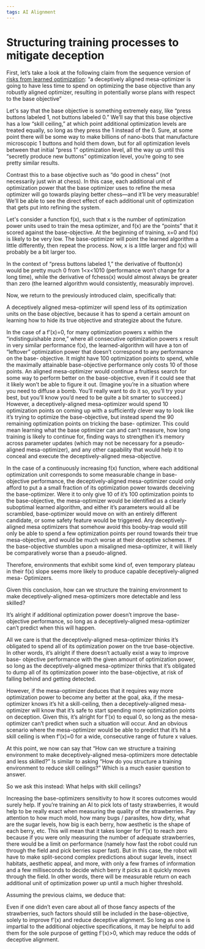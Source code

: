 ```yaml
---
tags: AI Alignment
---
```


# Structuring training processes to mitigate deception

First, let’s take a look at the following claim from the sequence version of [risks from learned optimization](https://www.alignmentforum.org/posts/zthDPAjh9w6Ytbeks/deceptive-alignment#:~:text=In%20a%20case%20where%20the,respect%20to%20the%20base%20objective.): “a deceptively aligned mesa-optimizer is going to have less time to spend on optimizing the base objective than any robustly aligned optimizer, resulting in potentially worse plans with respect to the base objective” 

Let's say that the base objective is something extremely easy, like “press buttons labeled 1, not buttons labeled 0.” We’ll say that this base objective has a low “skill ceiling,” at which point additional optimization levels are treated equally, so long as they press the 1 instead of the 0. Sure, at some point there will be some way to make billions of nano-bots that manufacture microscopic 1 buttons and hold them down, but for all optimization levels between that initial “press 1” optimization level, all the way up until this “secretly produce new buttons” optimization level, you’re going to see pretty similar results. 

Contrast this to a base objective such as “do good in chess” (not necessarily just win at chess). In this case, each additional unit of optimization power that the base optimizer uses to refine the mesa optimizer will go towards playing better chess—and it’ll be very measurable! We’ll be able to see the direct effect of each additional unit of optimization that gets put into refining the system. 

Let's consider a function f(x), such that x is the number of optimization power units used to train the mesa optimizer, and f(x) are the “points” that it scored against the base-objective. At the beginning of training, x=0 and f(x) is likely to be very low. The base-optimizer will point the learned algorithm a little differently, then repeat the process. Now, x is a little larger and f(x) will probably be a bit larger too. 

In the context of “press buttons labeled 1,” the derivative of fbutton(x) would be pretty much 0 from 1<x<1010 (performance won’t change for a long time), while the derivative of fchess(x) would almost always be greater than zero (the learned algorithm would consistently, measurably improve). 

Now, we return to the previously introduced claim, specifically that: 

A deceptively aligned mesa-optimizer will spend less of its optimization units on the base objective, because it has to spend a certain amount on learning how to hide its true objective and strategize about the future. 

In the case of a f’(x)=0, for many optimization powers x within the “indistinguishable zone,” where all consecutive optimization powers x result in very similar performance f(x), the learned-algorithm will have a ton of “leftover” optimization power that doesn’t correspond to any performance on the base- objective. It might have 100 optimization points to spend, while the maximally attainable base-objective performance only costs 10 of those points. An aligned mesa-optimizer would continue a fruitless search for some way to perform better on the base-objective, even if it could see that it likely won’t be able to figure it out. (Imagine you’re in a situation where you need to diffuse a bomb. You’ll really want to do it so, you’ll try your best, but you’ll know you’d need to be quite a bit smarter to succeed.) However, a deceptively-aligned mesa-optimizer would spend 10 optimization points on coming up with a sufficiently clever way to look like it’s trying to optimize the base-objective, but instead spend the 90 remaining optimization points on tricking the base- optimizer. This could mean learning what the base optimizer can and can’t measure, how long training is likely to continue for, finding ways to strengthen it’s memory across parameter updates (which may not be necessary for a pseudo-aligned mesa-optimizer), and any other capability that would help it to conceal and execute the deceptively-aligned mesa-objective. 

In the case of a continuously increasing f(x) function, where each additional optimization unit corresponds to some measurable change in base-objective performance, the deceptively-aligned mesa-optimizer could only afford to put a a small fraction of its optimization power towards deceiving the base-optimizer. Were it to only give 10 of it’s 100 optimization points to the base-objective, the mesa-optimizer would be identified as a clearly suboptimal learned algorithm, and either it’s parameters would all be scrambled, base-optimizer would move on with an entirely different candidate, or some safety feature would be triggered. Any deceptively-aligned mesa optimizers that somehow avoid this booby-trap would still only be able to spend a few optimization points per round towards their true mesa-objective, and would be much worse at their deceptive schemes. If the base-objective stumbles upon a misaligned mesa-optimizer, it will likely be comparatively worse than a pseudo-aligned. 

Therefore, environments that exhibit some kind of, even temporary plateau in their f(x) slope seems more likely to produce capable deceptively-aligned mesa- Optimizers. 

Given this conclusion, how can we structure the training environment to make deceptively-aligned mesa-optimizers more detectable and less skilled? 

It’s alright if additional optimization power doesn’t improve the base-objective performance, so long as a deceptively-aligned mesa-optimizer can’t predict when this will happen. 

All we care is that the deceptively-aligned mesa-optimizer thinks it’s obligated to spend all of its optimization power on the true base-objective. In other words, it’s alright if there doesn’t actually exist a way to improve base- objective performance with the given amount of optimization power, so long as the deceptively-aligned mesa-optimizer thinks that it’s obligated to dump all of its optimization power into the base-objective, at risk of falling behind and getting detected. 

However, if the mesa-optimizer deduces that it requires way more optimization power to become any better at the goal, aka, if the mesa-optimizer knows it’s hit a skill-ceiling, then a deceptively-aligned mesa-optimizer will know that it’s safe to start spending more optimization points on deception. Given this, it’s alright for f’(x) to equal 0, so long as the mesa-optimizer can’t predict when such a situation will occur. And an obvious scenario where the mesa-optimizer would be able to predict that it’s hit a skill ceiling is when f’(x)=0 for a wide, consecutive range of future x values. 

At this point, we now can say that “How can we structure a training environment to make deceptively-aligned mesa-optimizers more detectable and less skilled?” Is similar to asking “How do you structure a training environment to reduce skill ceilings?” Which is a much easier question to answer. 

So we ask this instead: What helps with skill ceilings? 

Increasing the base-optimizers sensitivity to how it scores outcomes would surely help. If you’re training an AI to pick lots of tasty strawberries, it would help to be really exact when measuring the quality of the strawberries. Pay attention to how much mold, how many bugs / parasites, how dirty, what are the sugar levels, how big is each berry, how aesthetic is the shape of each berry, etc. This will mean that it takes longer for f’(x) to reach zero because if you were only measuring the number of adequate strawberries, there would be a limit on performance (namely how fast the robot could run through the field and pick berries super fast). But in this case, the robot will have to make split-second complex predictions about sugar levels, insect habitats, aesthetic appeal, and more, with only a few frames of information and a few milliseconds to decide which berry it picks as it quickly moves through the field. In other words, there will be measurable return on each additional unit of optimization power up until a much higher threshold. 

Assuming the previous claims, we deduce that:

Even if one didn’t even care about all of those fancy aspects of the strawberries, such factors should still be included in the base-objective, solely to improve f’(x) and reduce deceptive alignment. So long as one is impartial to the additional objective specifications, it may be helpful to add them for the sole purpose of getting f’(x)>0, which may reduce the odds of deceptive alignment.
